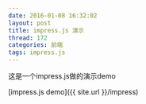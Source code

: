 ```yaml
---
date: 2016-01-08 16:32:02
layout: post
title: impress.js 演示
thread: 172
categories: 前端
tags: impress.js
---
```


这是一个impress.js做的演示demo

[impress.js demo]({{ site.url }}/impress)













